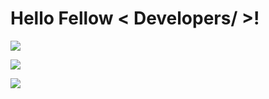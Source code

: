 <h1> Hello Fellow < Developers/ >!</h1>
<img src = "https://i.ibb.co/4tWxT9G/result.gif" width =auto>
<p>
  <a href="https://github.com/DenverCoder1/readme-typing-svg"><img src="https://readme-typing-svg.herokuapp.com?&font=IBM+Plex+Sans&color=abcdef&size=20&lines=Welcome+to+my+GitHub+Profile!;I'm+a+MERN+Developer;I'm+a+Computer+Science+engineer" /></a>
</p>
<p>
  <img src = "[https://i.ibb.co/4tWxT9G/result.gif](https://media.giphy.com/media/3o75225E3756w2zMKk/giphy-downsized-large.gif)https://media.giphy.com/media/3o75225E3756w2zMKk/giphy-downsized-large.gif" width =auto>
</p>
